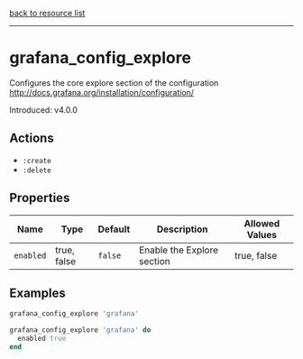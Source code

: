[back to resource list](https://github.com/sous-chefs/grafana#resources)

---

# grafana_config_explore

Configures the core explore section of the configuration <http://docs.grafana.org/installation/configuration/>

Introduced: v4.0.0

## Actions

- `:create`
- `:delete`

## Properties

| Name                      | Type          |  Default                    | Description                                                               | Allowed Values
| ------------------------- | ------------- | --------------------------- | ------------------------------------------------------------------------- | --------------- |
| `enabled`                 | true, false   | `false`                     | Enable the Explore section                                                | true, false

## Examples

```ruby
grafana_config_explore 'grafana'
```

```ruby
grafana_config_explore 'grafana' do
  enabled true
end
```
